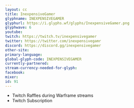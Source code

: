 ```yaml
---
layout: cc
title: InexpensiveGamer
glyphname: INEXPENSIVEGAMER
glyphurl: https://i.glyphs.wf/glyphs/InexpensiveGamer.png
glyphwave: 6
youtube: 
twitch: https://twitch.tv/inexpensivegamer
twitter: https://twitter.com/inexpensivegamr
discord: https://discord.gg/inexpensivegamer
other-site: 
primary-language: 
global-glyph-code: INEXPENSIVEGAMER
currently-partnered: 
stream-currency-needed-for-glyph: 
facebook: 
mixer: 
id: 91
---
```

* Twitch Raffles during Warframe streams
* Twitch Subscription
